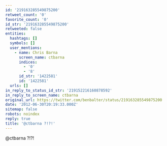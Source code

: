 ```yaml
---
id: '219163285549875200'
retweet_count: '0'
favorite_count: '0'
id_str: '219163285549875200'
retweeted: false
entities:
  hashtags: []
  symbols: []
  user_mentions:
    - name: Chris Barna
      screen_name: ctbarna
      indices:
        - '0'
        - '8'
      id_str: '1422581'
      id: '1422581'
  urls: []
in_reply_to_status_id_str: '219152216160878592'
in_reply_to_screen_name: ctbarna
original_url: https://twitter.com/benbalter/status/219163285549875200
date: '2012-06-30T20:19:33.000Z'
sitemap: false
robots: noindex
reply: true
title: '@ctbarna ?!?!'
---
```


@ctbarna ?!?!